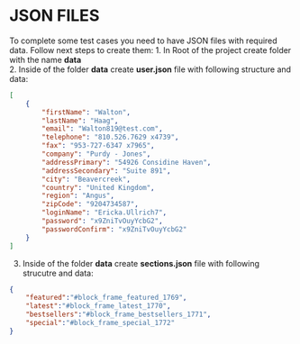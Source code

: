 # JSON FILES
To complete some test cases you need to have JSON files with required data.
Follow next steps to create them:
    1. In Root of the project create folder with the name **data** \
    2. Inside of the folder **data** create **user.json** file with following structure and data:

```json
[
    {
        "firstName": "Walton",
        "lastName": "Haag",
        "email": "Walton819@test.com",
        "telephone": "810.526.7629 x4739",
        "fax": "953-727-6347 x7965",
        "company": "Purdy - Jones",
        "addressPrimary": "54926 Considine Haven",
        "addressSecondary": "Suite 891",
        "city": "Beavercreek",
        "country": "United Kingdom",
        "region": "Angus",
        "zipCode": "9204734587",
        "loginName": "Ericka.Ullrich7",
        "password": "x9ZniTvOuyYcbG2",
        "passwordConfirm": "x9ZniTvOuyYcbG2"
    }
]
```

3. Inside of the folder **data** create **sections.json** file with following strucutre and data:

```json
{
    "featured":"#block_frame_featured_1769",
    "latest":"#block_frame_latest_1770",
    "bestsellers":"#block_frame_bestsellers_1771",
    "special":"#block_frame_special_1772"
}
```
